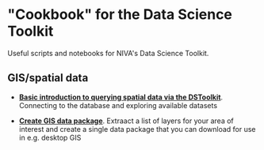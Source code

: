 # "Cookbook" for the Data Science Toolkit

Useful scripts and notebooks for NIVA's Data Science Toolkit.

## GIS/spatial data

 * **[Basic introduction to querying spatial data via the DSToolkit](./notebooks/postgis_example.ipynb)**. Connecting to the database and exploring available datasets
 
 * **[Create GIS data package](./notebooks/create_gis_package.ipynb)**. Extraact a list of layers for your area of interest and create a single data package that you can download for use in e.g. desktop GIS